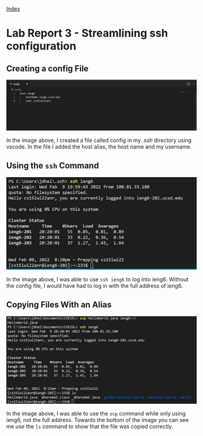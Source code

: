 [Index](https://jheidenr.github.io/cse15l-lab-reports)

# Lab Report 3 - Streamlining ssh configuration

## Creating a config File

![sshFile](Screenshots/sshFile.png)

In the image above, I created a file called config in my .ssh directory using vscode. In the file I added the host alias, the host name and my username.

## Using the `ssh` Command

![sshieng6](Screenshots/sshieng6.png)

In the image above, I was able to use `ssh ieng6` to log into ieng6. Without the config file, I would have had to log in with the full address of ieng6.

## Copying Files With an Alias

![scpieng6](Screenshots/scpieng6.png)

In the image above, I was able to use the `scp` command while only using ieng6, not the full address. Towards the bottom of the image you can see me use the `ls` command to show that the file was copied correctly.